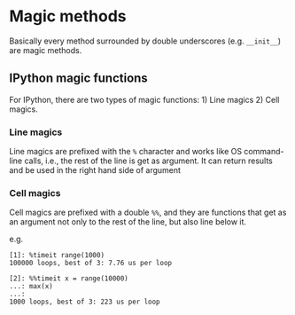 # Magic methods

Basically every method surrounded by double underscores (e.g. `__init__`) are magic methods.

## IPython magic functions

For IPython, there are two types of magic functions: 1) Line magics 2) Cell magics.

### Line magics

Line magics are prefixed with the `%` character and works like OS command-line calls, i.e., the rest of the line is get as argument. It can return results and be used in the right hand side of argument

### Cell magics

Cell magics are prefixed with a double `%%`, and they are functions that get as an argument not only to the rest of the line, but also line below it.

e.g.

```ipython
[1]: %timeit range(1000)
100000 loops, best of 3: 7.76 us per loop

[2]: %%timeit x = range(10000)
...: max(x)
...:
1000 loops, best of 3: 223 us per loop
```